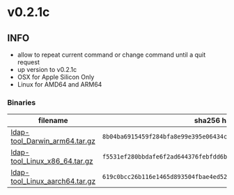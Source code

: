 # v0.2.1c

## INFO
- allow to repeat current command or change command until a quit request
- up version to v0.2.1c
- OSX for Apple Silicon Only
- Linux for AMD64 and ARM64

### Binaries

filename | sha256 hash
-------- | -----------
[ldap-tool_Darwin_arm64.tar.gz](https://github.com/my10c/ldap-tool-go/releases/download/v0.2.1b/ldap-tool_Darwin_x86_64.tar.gz) | `8b04ba6915459f284bfa8e99e395e06434cd22c9e5e87ed974a21fbc0fee4cf6`
[ldap-tool_Linux_x86_64.tar.gz](https://github.com/my10c/ldap-tool-go/releases/download/v0.2.1b/ldap-tool_Linux_x86_64.tar.gz) | `f5531ef280bbdafe6f2ad644376febfdd6bc78e459cfbd9c92f46d26e8ffa38e`
[ldap-tool_Linux_aarch64.tar.gz](https://github.com/my10c/ldap-tool-go/releases/download/v0.2.1b/ldap-tool_Linux_x86_64.tar.gz) | `619c0bcc26b116e1465d893504fbae4ed52b86929b7dc764abf0b9b3d26dbb8a`
